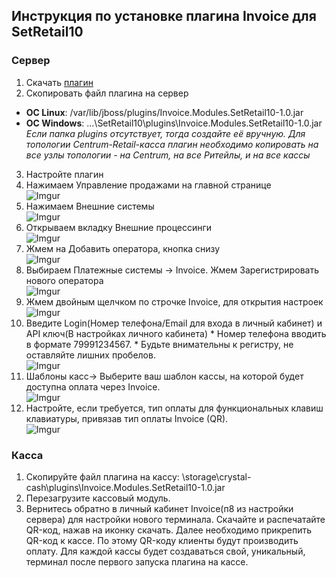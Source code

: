 ## Инструкция по установке плагина Invoice для SetRetail10
### Сервер 
1. Скачать [плагин](https://github.com/Invoice-LLC/Invoice.Modules.SetRetail10/releases/download/1.4/Invoice.Modules.SetRetail10.jar)
2. Скопировать файл плагина на сервер
  * **ОС Linux**: /var/lib/jboss/plugins/Invoice.Modules.SetRetail10-1.0.jar
  * **ОС Windows**: …\SetRetail10\plugins\Invoice.Modules.SetRetail10-1.0.jar
*Если папка plugins отсутствует, тогда создайте её вручную. 
Для топологии Centrum-Retail-касса плагин необходимо копировать на все узлы топологии - на Centrum, на все Ритейлы, и на все кассы*
3. Настройте плагин
  1. Нажимаем Управление продажами на главной странице<br>
  ![Imgur](https://i.imgur.com/RDgOdLl.png)
  2. Нажимаем Внешние системы<br>
  ![Imgur](https://i.imgur.com/HcvWfJD.png)
  3. Открываем вкладку Внешние процессинги<br>
  ![Imgur](https://i.imgur.com/1NJ9XUJ.png)
  4. Жмем на Добавить оператора, кнопка снизу<br>
  ![Imgur](https://i.imgur.com/d9ky6iW.png)
  5. Выбираем Платежные системы -> Invoice. Жмем Зарегистрировать нового оператора<br>
  ![Imgur](https://i.imgur.com/303art9.png)
  6. Жмем двойным щелчком по строчке Invoice, для открытия настроек<br>
  ![Imgur](https://i.imgur.com/ZBdnqlT.png)
  7. Введите Login(Номер телефона/Email для входа в личный кабинет) и API ключ(В настройках личного кабинета) 
    * Номер телефона вводить в формате 79991234567.
    * Будьте внимательны к регистру, не оставляйте лишних пробелов.<br>
    ![Imgur](https://i.imgur.com/UXLym6X.png)
  8. Шаблоны касс-> Выберите ваш шаблон кассы, на которой будет доступна оплата через Invoice.<br>
  ![Imgur](https://i.imgur.com/xG5sPIz.png)
  9. Настройте, если требуется, тип оплаты для функциональных клавиш клавиатуры, привязав тип оплаты Invoice (QR).<br>
  ![Imgur](https://i.imgur.com/hJg5cFd.png)
  
### Касса 
1. Скопируйте файл плагина на кассу:
\storage\crystal-cash\plugins\Invoice.Modules.SetRetail10-1.0.jar
2. Перезагрузите кассовый модуль.
3. Вернитесь обратно в личный кабинет Invoice(п8 из настройки сервера) для настройки нового терминала. Скачайте и распечатайте QR-код, нажав на иконку скачать. Далее необходимо прикрепить QR-код к кассе. По этому QR-коду клиенты будут производить оплату. Для каждой кассы будет создаваться свой, уникальный, терминал после первого запуска плагина на кассе.
